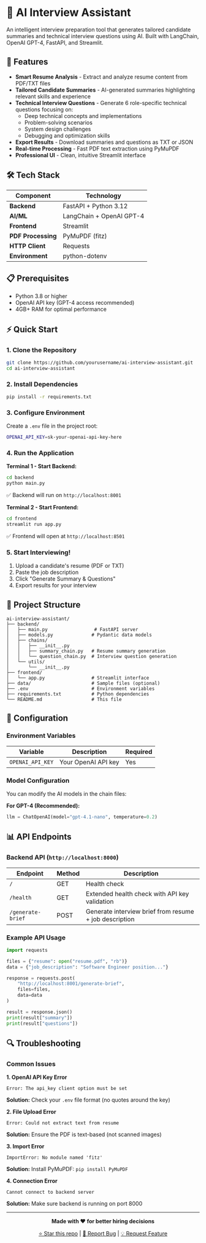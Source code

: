 # 🧠 AI Interview Assistant

An intelligent interview preparation tool that generates tailored candidate summaries and technical interview questions using AI. Built with LangChain, OpenAI GPT-4, FastAPI, and Streamlit.

## 🚀 Features

- **Smart Resume Analysis** - Extract and analyze resume content from PDF/TXT files
- **Tailored Candidate Summaries** - AI-generated summaries highlighting relevant skills and experience
- **Technical Interview Questions** - Generate 6 role-specific technical questions focusing on:
  - Deep technical concepts and implementations
  - Problem-solving scenarios
  - System design challenges
  - Debugging and optimization skills
- **Export Results** - Download summaries and questions as TXT or JSON
- **Real-time Processing** - Fast PDF text extraction using PyMuPDF
- **Professional UI** - Clean, intuitive Streamlit interface

## 🛠 Tech Stack

| Component | Technology |
|-----------|------------|
| **Backend** | FastAPI + Python 3.12 |
| **AI/ML** | LangChain + OpenAI GPT-4 |
| **Frontend** | Streamlit |
| **PDF Processing** | PyMuPDF (fitz) |
| **HTTP Client** | Requests |
| **Environment** | python-dotenv |

## 📋 Prerequisites

- Python 3.8 or higher
- OpenAI API key (GPT-4 access recommended)
- 4GB+ RAM for optimal performance

## ⚡ Quick Start

### 1. Clone the Repository
```bash
git clone https://github.com/yourusername/ai-interview-assistant.git
cd ai-interview-assistant
```

### 2. Install Dependencies
```bash
pip install -r requirements.txt
```

### 3. Configure Environment
Create a `.env` file in the project root:
```bash
OPENAI_API_KEY=sk-your-openai-api-key-here
```

### 4. Run the Application

**Terminal 1 - Start Backend:**
```bash
cd backend
python main.py
```
✅ Backend will run on `http://localhost:8001`

**Terminal 2 - Start Frontend:**
```bash
cd frontend
streamlit run app.py
```
✅ Frontend will open at `http://localhost:8501`

### 5. Start Interviewing!
1. Upload a candidate's resume (PDF or TXT)
2. Paste the job description
3. Click "Generate Summary & Questions"
4. Export results for your interview

## 📁 Project Structure

```
ai-interview-assistant/
├── backend/
│   ├── main.py                 # FastAPI server
│   ├── models.py              # Pydantic data models
│   ├── chains/
│   │   ├── __init__.py
│   │   ├── summary_chain.py   # Resume summary generation
│   │   └── question_chain.py  # Interview question generation
│   └── utils/
│       └── __init__.py
├── frontend/
│   └── app.py                 # Streamlit interface
├── data/                      # Sample files (optional)
├── .env                       # Environment variables
├── requirements.txt           # Python dependencies
└── README.md                  # This file
```

## 🔧 Configuration

### Environment Variables
| Variable | Description | Required |
|----------|-------------|----------|
| `OPENAI_API_KEY` | Your OpenAI API key | Yes |

### Model Configuration
You can modify the AI models in the chain files:

**For GPT-4 (Recommended):**
```python
llm = ChatOpenAI(model="gpt-4.1-nano", temperature=0.2)
```

## 📊 API Endpoints

### Backend API (`http://localhost:8000`)

| Endpoint | Method | Description |
|----------|--------|-------------|
| `/` | GET | Health check |
| `/health` | GET | Extended health check with API key validation |
| `/generate-brief` | POST | Generate interview brief from resume + job description |

### Example API Usage
```python
import requests

files = {"resume": open("resume.pdf", "rb")}
data = {"job_description": "Software Engineer position..."}

response = requests.post(
    "http://localhost:8001/generate-brief",
    files=files,
    data=data
)

result = response.json()
print(result["summary"])
print(result["questions"])
```

## 🔍 Troubleshooting

### Common Issues

**1. OpenAI API Key Error**
```
Error: The api_key client option must be set
```
**Solution:** Check your `.env` file format (no quotes around the key)

**2. File Upload Error**
```
Error: Could not extract text from resume
```
**Solution:** Ensure the PDF is text-based (not scanned images)

**3. Import Error**
```
ImportError: No module named 'fitz'
```
**Solution:** Install PyMuPDF: `pip install PyMuPDF`

**4. Connection Error**
```
Cannot connect to backend server
```
**Solution:** Make sure backend is running on port 8000

---

<div align="center">

**Made with ❤️ for better hiring decisions**

[⭐ Star this repo](https://github.com/yourusername/ai-interview-assistant) | [🐛 Report Bug](https://github.com/yourusername/ai-interview-assistant/issues) | [💡 Request Feature](https://github.com/yourusername/ai-interview-assistant/issues)

</div>

